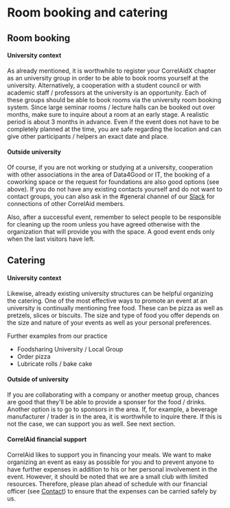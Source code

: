 # Room booking and catering

## Room booking

#### University context

As already mentioned, it is worthwhile to register your CorrelAidX chapter as an university group in order to be able to book rooms yourself at the university. Alternatively, a cooperation with a student council or with academic staff / professors at the university is an opportunity. Each of these groups should be able to book rooms via the university room booking system. Since large seminar rooms / lecture halls can be booked out over months, make sure to inquire about a room at an early stage. A realistic period is about 3 months in advance. Even if the event does not have to be completely planned at the time, you are safe regarding the location and can give other participants / helpers an exact date and place.

#### Outside university

Of course, if you are not working or studying at a university, cooperation with other associations in the area of Data4Good or IT, the booking of a coworking space or the request for foundations are also good options \(see above\). If you do not have any existing contacts yourself and do not want to contact groups, you can also ask in the \#general channel of our [Slack](https://docs.correlaid.org/wiki/faq#everything-seems-to-be-on-slack-how-do-i-get-on-there) for connections of other CorrelAid members. 

Also, after a successful event, remember to select people to be responsible for cleaning up the room unless you have agreed otherwise with the organization that will provide you with the space. A good event ends only when the last visitors have left.

## Catering

#### University context

Likewise, already existing university structures can be helpful organizing the catering. One of the most effective ways to promote an event at an university is continually mentioning free food. These can be pizza as well as pretzels, slices or biscuits. The size and type of food you offer depends on the size and nature of your events as well as your personal preferences.

Further examples from our practice

* Foodsharing University / Local Group
* Order pizza
* Lubricate rolls / bake cake

#### Outside of university

If you are collaborating with a company or another meetup group, chances are good that they'll be able to provide a sponser for the food / drinks. Another option is to go to sponsors in the area. If, for example, a beverage manufacturer / trader is in the area, it is worthwhile to inquire there. If this is not the case, we can support you as well. See next section.

#### CorrelAid financial support

CorrelAid likes to support you in financing your meals. We want to make organizing an event as easy as possible for you and to prevent anyone to have further expenses in addition to his or her personal involvement in the event. However, it should be noted that we are a small club with limited resources. Therefore, please plan ahead of schedule with our financial officer \(see [Contact](../contact.md)\) to ensure that the expenses can be carried safely by us. 

